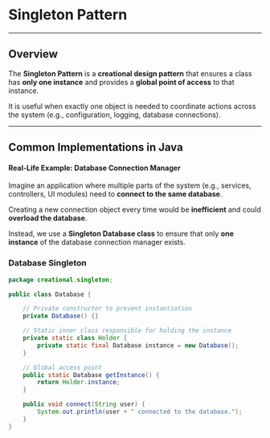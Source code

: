 # Singleton Pattern

---

## Overview
The **Singleton Pattern** is a **creational design pattern** that ensures a class has **only one instance** and provides a **global point of access** to that instance.  

It is useful when exactly one object is needed to coordinate actions across the system (e.g., configuration, logging, database connections).

---

## Common Implementations in Java

#### Real-Life Example: Database Connection Manager

Imagine an application where multiple parts of the system (e.g., services, controllers, UI modules) need to **connect to the same database**.  

Creating a new connection object every time would be **inefficient** and could **overload the database**.

Instead, we use a **Singleton Database class** to ensure that only **one instance** of the database connection manager exists.

### Database Singleton
```java
package creational.singleton;

public class Database {

    // Private constructor to prevent instantiation
    private Database() {}

    // Static inner class responsible for holding the instance
    private static class Holder {
        private static final Database instance = new Database();
    }

    // Global access point
    public static Database getInstance() {
        return Holder.instance;
    }

    public void connect(String user) {
        System.out.println(user + " connected to the database.");
    }
}
```

